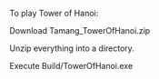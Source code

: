 To play Tower of Hanoi: 


Download Tamang_TowerOfHanoi.zip

Unzip everything into a directory.

Execute Build/TowerOfHanoi.exe
